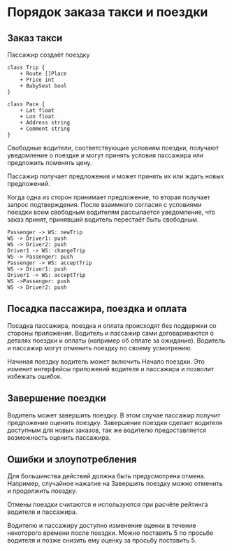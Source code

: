 # Порядок заказа такси и поездки

## Заказ такси

Пассажир создаёт поездку

```plantuml
class Trip {
    + Route []Place
    + Price int
    + BabySeat bool
}

class Pace {
    + Lat float
    + Lon float
    + Address string
    + Comment string
}
```

Свободные водители, соответствующие условиям поездки, получают уведомление 
о поездке и могут принять условия пассажира или предложить поменять цену.

Пассажир получает предложения и может принять их или ждать
новых предложений. 

Когда одна из сторон принимает предложение, то вторая получает
запрос подтверждения. После взаимного согласия с условиями поездки
всем свободным водителям рассылается уведомление, что заказ принят,
принявший водитель перестаёт быть свободным.

```plantuml
Passenger -> WS: newTrip
WS -> Driver1: push
WS -> Driver2: push
Driver1 -> WS: changeTrip
WS -> Passenger: push
Passenger -> WS: acceptTrip
WS -> Driver1: push
Driver1 -> WS: acceptTrip
WS ->Passenger: push
WS -> Driver2: push
```

## Посадка пассажира, поездка и оплата

Посадка пассажира, поездка и оплата происходят без поддержки со стороны приложения.
Водитель и пассажир сами договариваются о деталях поездки и оплаты
(например об оплате за ожидание). Водитель и пассажир могут отменить поездку
по своему усмотрению.

Начиная поездку водитель может включить Начало поездки. Это изменит интерфейсы
приложений водителя и пассажира и позволит избежать ошибок. 

##  Завершение поездки

Водитель может завершить поездку. В этом случае пассажир получит
предложение оценить поездку. Завершение поездки сделает водителя
доступным для новых заказов, так же водителю предоставляется возможность
оценить пассажира.

## Ошибки и злоупотребления

Для большинства действий должна быть предусмотрена отмена. Например,
случайное нажатие на Завершить поездку можно отменить и продолжить поездку.

Отмены поездки считаются и используются при расчёте рейтинга водителя
и пассажира.

Водителю и пассажиру доступно изменение оценки в течение некоторого времени
после поездки. Можно поставить 5 по просьбе водителя и позже снизить
ему оценку за просьбу поставить 5.